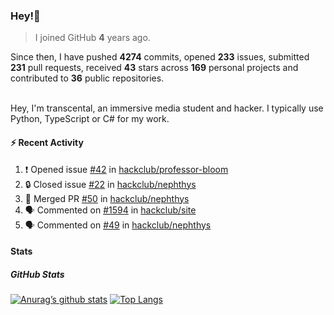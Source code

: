 ### Hey!👋
<!-- [![Banner](banner.png)](https://dillonb07.is-a.dev) -->


> I joined GitHub **4** years ago.

Since then, I have pushed **4274** commits, opened **233** issues, submitted **231** pull requests, received **43** stars across **169** personal projects and contributed to **36** public repositories.

<br>
Hey, I'm transcental, an immersive media student and hacker. I typically use Python, TypeScript or C# for my work.

<br>

#### :zap: Recent Activity

<!--START_SECTION:activity-->
1. ❗ Opened issue [#42](https://github.com/hackclub/professor-bloom/issues/42) in [hackclub/professor-bloom](https://github.com/hackclub/professor-bloom)
2. 🔒 Closed issue [#22](https://github.com/hackclub/nephthys/issues/22) in [hackclub/nephthys](https://github.com/hackclub/nephthys)
3. 🎉 Merged PR [#50](https://github.com/hackclub/nephthys/pull/50) in [hackclub/nephthys](https://github.com/hackclub/nephthys)
4. 🗣 Commented on [#1594](https://github.com/hackclub/site/pull/1594#issuecomment-3234444182) in [hackclub/site](https://github.com/hackclub/site)
5. 🗣 Commented on [#49](https://github.com/hackclub/nephthys/pull/49#issuecomment-3233442168) in [hackclub/nephthys](https://github.com/hackclub/nephthys)
<!--END_SECTION:activity-->

#### Stats

##### GitHub Stats
[![Anurag’s github stats](https://github-readme-stats.vercel.app/api?username=transcental&show_icons=true&theme=radical)](https://github.com/transcental)
[![Top Langs](https://github-readme-stats.vercel.app/api/top-langs/?username=transcental&layout=compact&theme=radical)](https://github.com/transcental)
